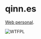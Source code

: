 # qinn.es

[Web personal](https://www.qinn.es).

![WTFPL](http://www.wtfpl.net/wp-content/uploads/2012/12/wtfpl-badge-2.png)
